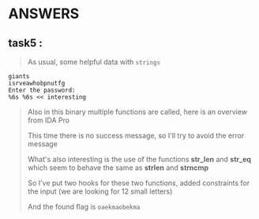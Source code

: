 # ANSWERS

## task5 :

> As usual, some helpful data with ``strings``

    giants
    isrveawhobpnutfg
    Enter the password:
    %6s %6s << interesting

> Also in this binary multiple functions are called, here is an overview from IDA Pro
> 
> This time there is no success message, so I'll try to avoid the error message
> 
> What's also interesting is the use of the functions **str_len** and **str_eq** which seem to behave the same as **strlen** and **strncmp**
> 
> So I've put two hooks for these two functions, added constraints for the input (we are looking for 12 small letters)
> 
> And the found flag is ``oaekmaobekma``
